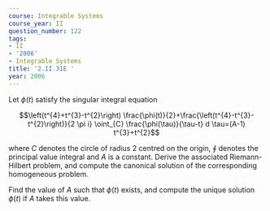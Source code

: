 ```yaml
---
course: Integrable Systems
course_year: II
question_number: 122
tags:
- II
- '2006'
- Integrable Systems
title: '2.II.31E '
year: 2006
---
```



Let $\phi(t)$ satisfy the singular integral equation

$$\left(t^{4}+t^{3}-t^{2}\right) \frac{\phi(t)}{2}+\frac{\left(t^{4}-t^{3}-t^{2}\right)}{2 \pi i} \oint_{C} \frac{\phi(\tau)}{\tau-t} d \tau=(A-1) t^{3}+t^{2}$$

where $C$ denotes the circle of radius 2 centred on the origin, $\oint$ denotes the principal value integral and $A$ is a constant. Derive the associated Riemann-Hilbert problem, and compute the canonical solution of the corresponding homogeneous problem.

Find the value of $A$ such that $\phi(t)$ exists, and compute the unique solution $\phi(t)$ if $A$ takes this value.